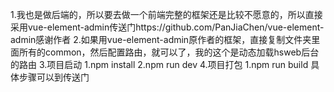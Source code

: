 1.我也是做后端的，所以要去做一个前端完整的框架还是比较不愿意的，所以直接采用vue-element-admin传送门https://github.com/PanJiaChen/vue-element-admin感谢作者
2.如果用vue-element-admin原作者的框架，直接复制文件夹里面所有的common，然后配置路由，就可以了，我的这个是动态加载hsweb后台的路由
3.项目启动
  1.npm install
  2.npm run dev
4.项目打包
  1.npm run build
具体步骤可以到传送门
